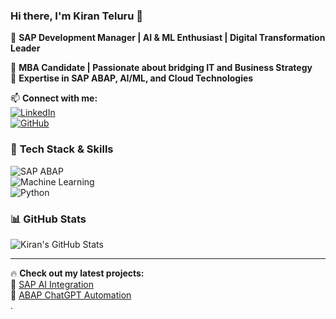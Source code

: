 ### Hi there, I'm Kiran Teluru 👋  

🚀 **SAP Development Manager | AI & ML Enthusiast | Digital Transformation Leader**  

🔹 **MBA Candidate | Passionate about bridging IT and Business Strategy**  
🔹 **Expertise in SAP ABAP, AI/ML, and Cloud Technologies**  

📫 **Connect with me:**  
[![LinkedIn](https://img.shields.io/badge/LinkedIn-Connect-blue?style=flat&logo=linkedin)](https://www.linkedin.com/in/kiran-telur/)  
[![GitHub](https://img.shields.io/badge/GitHub-Follow-black?style=flat&logo=github)](https://github.com/kiran-teluru)  

### 🚀 **Tech Stack & Skills**
![SAP ABAP](https://img.shields.io/badge/SAP-ABAP-blue?style=flat&logo=sap)  
![Machine Learning](https://img.shields.io/badge/Machine_Learning-%23F7931A?style=flat&logo=python)  
![Python](https://img.shields.io/badge/Python-Developer-yellow?style=flat&logo=python)  

### 📊 **GitHub Stats**
![Kiran's GitHub Stats](https://github-readme-stats.vercel.app/api?username=kiran-teluru&show_icons=true&theme=dark)  

---
🔥 **Check out my latest projects:**  
🔹 [SAP AI Integration](https://github.com/kiran-teluru/sap-ai-integration)  
🔹 [ABAP ChatGPT Automation](https://github.com/kiran-teluru/abap-chatgpt-automation)  
.

